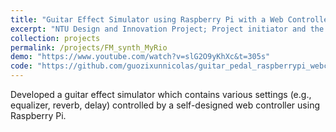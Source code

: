 ```yaml
---
title: "Guitar Effect Simulator using Raspberry Pi with a Web Controller"
excerpt: "NTU Design and Innovation Project; Project initiator and the team leader of 5. Jan 2020 - May 2020"
collection: projects
permalink: /projects/FM_synth_MyRio
demo: "https://www.youtube.com/watch?v=slG2O9yKhXc&t=305s"
code: "https://github.com/guozixunnicolas/guitar_pedal_raspberrypi_webcontroller"
---
```

Developed a guitar effect simulator which contains various settings (e.g., equalizer, reverb, delay) controlled by a self-designed web controller using Raspberry Pi.